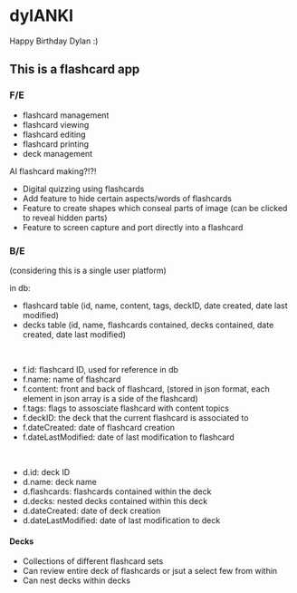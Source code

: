 # dylANKI
Happy Birthday Dylan :)

## This is a flashcard app

### F/E
- flashcard management
- flashcard viewing
- flashcard editing
- flashcard printing
- deck management

AI flashcard making?!?!

- Digital quizzing using flashcards
- Add feature to hide certain aspects/words of flashcards
- Feature to create shapes which conseal parts of image (can be clicked to reveal hidden parts)
- Feature to screen capture and port directly into a flashcard

### B/E 
(considering this is a single user platform)

in db:
- flashcard table (id, name, content, tags, deckID, date created, date last modified)
- decks table (id, name, flashcards contained, decks contained, date created, date last modified)

<br>

- f.id: flashcard ID, used for reference in db
- f.name: name of flashcard
- f.content: front and back of flashcard, (stored in json format, each element in json array is a side of the flashcard) 
- f.tags: flags to assosciate flashcard with content topics
- f.deckID: the deck that the current flashcard is associated to
- f.dateCreated: date of flashcard creation
- f.dateLastModified: date of last modification to flashcard

<br>

- d.id: deck ID
- d.name: deck name
- d.flashcards: flashcards contained within the deck
- d.decks: nested decks contained within this deck
- d.dateCreated: date of deck creation
- d.dateLastModified: date of last modification to deck

#### Decks
- Collections of different flashcard sets
- Can review entire deck of flashcards or jsut a select few from within
- Can nest decks within decks
